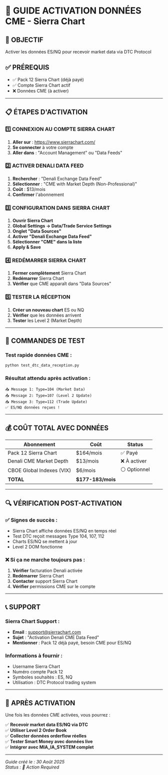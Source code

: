 # 🔧 GUIDE ACTIVATION DONNÉES CME - Sierra Chart

## 🎯 OBJECTIF
Activer les données ES/NQ pour recevoir market data via DTC Protocol

## ✅ PRÉREQUIS
- ✅ Pack 12 Sierra Chart (déjà payé)
- ✅ Compte Sierra Chart actif
- ❌ Données CME (à activer)

---

## 📋 ÉTAPES D'ACTIVATION

### **1️⃣ CONNEXION AU COMPTE SIERRA CHART**

1. **Aller sur** : https://www.sierrachart.com/
2. **Se connecter** à votre compte
3. **Aller dans** : "Account Management" ou "Data Feeds"

### **2️⃣ ACTIVER DENALI DATA FEED**

1. **Rechercher** : "Denali Exchange Data Feed"
2. **Sélectionner** : "CME with Market Depth (Non-Professional)"
3. **Coût** : $13/mois
4. **Confirmer** l'abonnement

### **3️⃣ CONFIGURATION DANS SIERRA CHART**

1. **Ouvrir Sierra Chart**
2. **Global Settings → Data/Trade Service Settings**
3. **Onglet "Data Sources"**
4. **Activer "Denali Exchange Data Feed"**
5. **Sélectionner "CME" dans la liste**
6. **Apply & Save**

### **4️⃣ REDÉMARRER SIERRA CHART**

1. **Fermer complètement** Sierra Chart
2. **Redémarrer** Sierra Chart
3. **Vérifier** que CME apparaît dans "Data Sources"

### **5️⃣ TESTER LA RÉCEPTION**

1. **Créer un nouveau chart** ES ou NQ
2. **Vérifier** que les données arrivent
3. **Tester** les Level 2 (Market Depth)

---

## 🧪 COMMANDES DE TEST

### **Test rapide données CME :**
```bash
python test_dtc_data_reception.py
```

### **Résultat attendu après activation :**
```
📥 Message 1: Type=104 (Market Data)
📥 Message 2: Type=107 (Level 2 Update)  
📥 Message 3: Type=112 (Trade Update)
✅ ES/NQ données reçues !
```

---

## 💰 COÛT TOTAL AVEC DONNÉES

| Abonnement | Coût | Status |
|------------|------|--------|
| Pack 12 Sierra Chart | $164/mois | ✅ Payé |
| Denali CME Market Depth | $13/mois | ❌ À activer |
| CBOE Global Indexes (VIX) | $6/mois | ⚪ Optionnel |
| **TOTAL** | **$177-183/mois** | |

---

## 🔍 VÉRIFICATION POST-ACTIVATION

### **✅ Signes de succès :**
- Sierra Chart affiche données ES/NQ en temps réel
- Test DTC reçoit messages Type 104, 107, 112
- Charts ES/NQ se mettent à jour
- Level 2 DOM fonctionne

### **❌ Si ça ne marche toujours pas :**
1. **Vérifier** facturation Denali activée
2. **Redémarrer** Sierra Chart
3. **Contacter** support Sierra Chart
4. **Vérifier** permissions CME sur le compte

---

## 📞 SUPPORT

### **Sierra Chart Support :**
- **Email** : support@sierrachart.com
- **Sujet** : "Activation Denali CME Data Feed"
- **Mentionner** : Pack 12 déjà payé, besoin CME pour ES/NQ

### **Informations à fournir :**
- Username Sierra Chart
- Numéro compte Pack 12
- Symboles souhaités : ES, NQ
- Utilisation : DTC Protocol trading system

---

## 🎯 APRÈS ACTIVATION

Une fois les données CME activées, vous pourrez :

✅ **Recevoir market data ES/NQ via DTC**  
✅ **Utiliser Level 2 Order Book**  
✅ **Collecter données orderflow réelles**  
✅ **Tester Smart Money avec données live**  
✅ **Intégrer avec MIA_IA_SYSTEM complet**  

---

*Guide créé le : 30 Août 2025*  
*Status : 🎯 Action Required*


